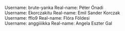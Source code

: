 Username: brute-yanka   Real-name: Péter Ónadi<br>
Username: Ekorczakitu   Real-name: Emil Sander Korczak<br>
Username: fflo9   	Real-name: Flóra Földesi<br>
Username: anggiiiikka	Real-name: Angela Eszter Gal <br>